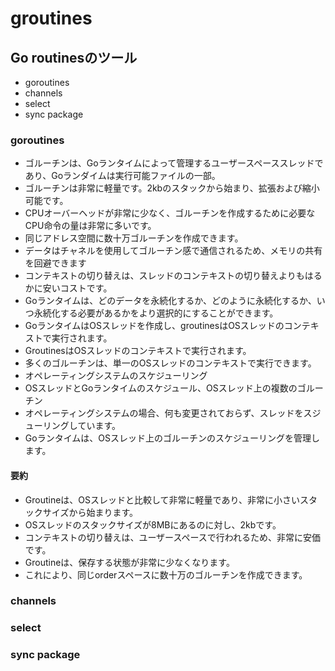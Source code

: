 # groutines

## Go routinesのツール
- goroutines
- channels
- select
- sync package

### goroutines
- ゴルーチンは、Goランタイムによって管理するユーザースペーススレッドであり、Goランダイムは実行可能ファイルの一部。
- ゴルーチンは非常に軽量です。2kbのスタックから始まり、拡張および縮小可能です。
- CPUオーバーヘッドが非常に少なく、ゴルーチンを作成するために必要なCPU命令の量は非常に多いです。
- 同じアドレス空間に数十万ゴルーチンを作成できます。
- データはチャネルを使用してゴルーチン感で通信されるため、メモリの共有を回避できます
- コンテキストの切り替えは、スレッドのコンテキストの切り替えよりもはるかに安いコストです。
- Goランタイムは、どのデータを永続化するか、どのように永続化するか、いつ永続化する必要があるかをより選択的にすることができます。
- GoランタイムはOSスレッドを作成し、groutinesはOSスレッドのコンテキストで実行されます。
- GroutinesはOSスレッドのコンテキストで実行されます。
- 多くのゴルーチンは、単一のOSスレッドのコンテキストで実行できます。
- オペレーティングシステムのスケジューリング
- OSスレッドとGoランタイムのスケジュール、OSスレッド上の複数のゴルーチン
- オペレーティングシステムの場合、何も変更されておらず、スレッドをスジューリングしています。
- Goランタイムは、OSスレッド上のゴルーチンのスケジューリングを管理します。
#### 要約
- Groutineは、OSスレッドと比較して非常に軽量であり、非常に小さいスタックサイズから始まります。
- OSスレッドのスタックサイズが8MBにあるのに対し、2kbです。
- コンテキストの切り替えは、ユーザースペースで行われるため、非常に安価です。
- Groutineは、保存する状態が非常に少なくなります。
- これにより、同じorderスペースに数十万のゴルーチンを作成できます。


### channels



### select



### sync package
